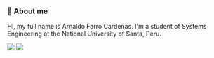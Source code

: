 

### 👋 About me

Hi, my full name is Arnaldo Farro Cardenas. I'm a student of Systems Engineering at the National University of Santa, Peru.

[<img src="https://img.shields.io/badge/LinkedIn%20-%230077B5.svg?&logo=linkedin&logoColor=white"/>]([http://ejemplo.com](https://www.linkedin.com/in/arnaldofarro)) 
![](https://komarev.com/ghpvc/?username=AndreeFarro)  
